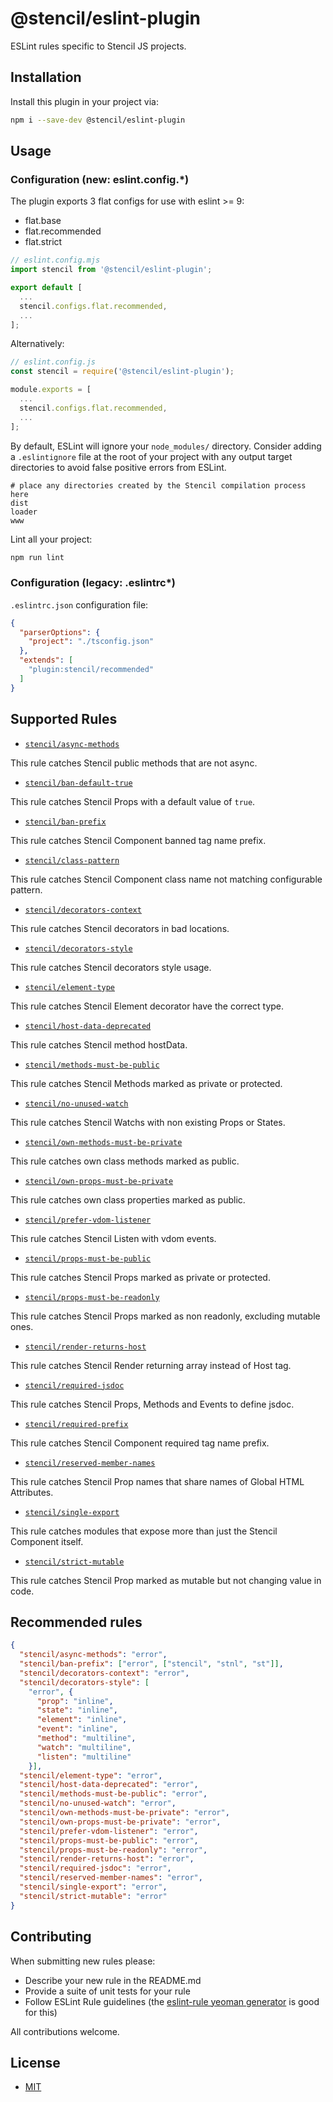 # @stencil/eslint-plugin

ESLint rules specific to Stencil JS projects.

## Installation

Install this plugin in your project via:

```bash
npm i --save-dev @stencil/eslint-plugin
```

## Usage

### Configuration (new: eslint.config.*)

The plugin exports 3 flat configs for use with eslint >= 9:

- flat.base
- flat.recommended
- flat.strict

```js
// eslint.config.mjs
import stencil from '@stencil/eslint-plugin';

export default [
  ...
  stencil.configs.flat.recommended,
  ...
];
```

Alternatively:

```js
// eslint.config.js
const stencil = require('@stencil/eslint-plugin');

module.exports = [
  ...
  stencil.configs.flat.recommended,
  ...
];
```

By default, ESLint will ignore your `node_modules/` directory. Consider adding a `.eslintignore` file at the root of
your project with any output target directories to avoid false positive errors from ESLint.

```
# place any directories created by the Stencil compilation process here
dist
loader
www
```

Lint all your project:

```sh
npm run lint
```

### Configuration (legacy: .eslintrc*)

`.eslintrc.json` configuration file:

```json
{
  "parserOptions": {
    "project": "./tsconfig.json"
  },
  "extends": [
    "plugin:stencil/recommended"
  ]
}
```

## Supported Rules

- [`stencil/async-methods`](./docs/async-methods.md)

This rule catches Stencil public methods that are not async.

- [`stencil/ban-default-true`](./docs/ban-default-true.md)

This rule catches Stencil Props with a default value of `true`.

- [`stencil/ban-prefix`](./docs/ban-prefix.md)

This rule catches Stencil Component banned tag name prefix.

- [`stencil/class-pattern`](./docs/class-pattern.md)

This rule catches Stencil Component class name not matching configurable pattern.

- [`stencil/decorators-context`](./docs/decorators-context.md)

This rule catches Stencil decorators in bad locations.

- [`stencil/decorators-style`](./docs/decorators-style.md)

This rule catches Stencil decorators style usage.

- [`stencil/element-type`](./docs/element-type.md)

This rule catches Stencil Element decorator have the correct type.

- [`stencil/host-data-deprecated`](./docs/host-data-deprecated.md)

This rule catches Stencil method hostData.

- [`stencil/methods-must-be-public`](./docs/methods-must-be-public.md)

This rule catches Stencil Methods marked as private or protected.

- [`stencil/no-unused-watch`](./docs/no-unused-watch.md)

This rule catches Stencil Watchs with non existing Props or States.

- [`stencil/own-methods-must-be-private`](./docs/own-methods-must-be-private.md)

This rule catches own class methods marked as public.

- [`stencil/own-props-must-be-private`](./docs/own-props-must-be-private.md)

This rule catches own class properties marked as public.

- [`stencil/prefer-vdom-listener`](./docs/prefer-vdom-listener.md)

This rule catches Stencil Listen with vdom events.

- [`stencil/props-must-be-public`](./docs/props-must-be-public.md)

This rule catches Stencil Props marked as private or protected.

- [`stencil/props-must-be-readonly`](./docs/props-must-be-readonly.md)

This rule catches Stencil Props marked as non readonly, excluding mutable ones.

- [`stencil/render-returns-host`](./docs/render-returns-host.md)

This rule catches Stencil Render returning array instead of Host tag.

- [`stencil/required-jsdoc`](./docs/required-jsdoc.md)

This rule catches Stencil Props, Methods and Events to define jsdoc.

- [`stencil/required-prefix`](./docs/required-prefix.md)

This rule catches Stencil Component required tag name prefix.

- [`stencil/reserved-member-names`](./docs/reserved-member-names.md)

This rule catches Stencil Prop names that share names of Global HTML Attributes.

- [`stencil/single-export`](./docs/single-export.md)

This rule catches modules that expose more than just the Stencil Component itself.

- [`stencil/strict-mutable`](./docs/strict-mutable.md)

This rule catches Stencil Prop marked as mutable but not changing value in code.

## Recommended rules

```json
{
  "stencil/async-methods": "error",
  "stencil/ban-prefix": ["error", ["stencil", "stnl", "st"]],
  "stencil/decorators-context": "error",
  "stencil/decorators-style": [
    "error", {
      "prop": "inline",
      "state": "inline",
      "element": "inline",
      "event": "inline",
      "method": "multiline",
      "watch": "multiline",
      "listen": "multiline"
    }],
  "stencil/element-type": "error",
  "stencil/host-data-deprecated": "error",
  "stencil/methods-must-be-public": "error",
  "stencil/no-unused-watch": "error",
  "stencil/own-methods-must-be-private": "error",
  "stencil/own-props-must-be-private": "error",
  "stencil/prefer-vdom-listener": "error",
  "stencil/props-must-be-public": "error",
  "stencil/props-must-be-readonly": "error",
  "stencil/render-returns-host": "error",
  "stencil/required-jsdoc": "error",
  "stencil/reserved-member-names": "error",
  "stencil/single-export": "error",
  "stencil/strict-mutable": "error"
}
```

## Contributing

When submitting new rules please:
- Describe your new rule in the README.md
- Provide a suite of unit tests for your rule
- Follow ESLint Rule guidelines (the [eslint-rule yeoman generator](https://github.com/eslint/generator-eslint) is good for this)

All contributions welcome.

## License

- [MIT](https://raw.githubusercontent.com/stenciljs/eslint-plugin/refs/heads/main/LICENSE.md)
